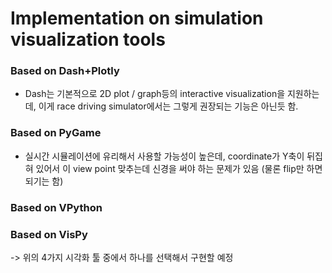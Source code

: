 # Implementation on simulation visualization tools
### Based on Dash+Plotly
- Dash는 기본적으로 2D plot / graph등의 interactive visualization을 지원하는데, 이게 race driving simulator에서는 그렇게 권장되는 기능은 아닌듯 함.

### Based on PyGame
- 실시간 시뮬레이션에 유리해서 사용할 가능성이 높은데, coordinate가 Y축이 뒤집혀 있어서 이 view point 맞추는데 신경을 써야 하는 문제가 있음 (물론 flip만 하면 되기는 함)

### Based on VPython
### Based on VisPy

-> 위의 4가지 시각화 툴 중에서 하나를 선택해서 구현할 예정



